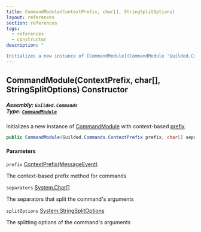 ```yaml
---
title: CommandModule(ContextPrefix, char[], StringSplitOptions)
layout: references
section: references
tags:
  - references
  - constructor
description: "

Initializes a new instance of [CommandModule](CommandModule 'Guilded.Commands.CommandModule') with context-based [prefix](CommandModule.CommandModule(ContextPrefix,char[],StringSplitOptions)#Guilded.Commands.CommandModule.CommandModule(Guilded.Commands.ContextPrefix,char[],StringSplitOptions).prefix 'Guilded.Commands.CommandModule.CommandModule(Guilded.Commands.ContextPrefix, char[], StringSplitOptions).prefix')."
---
```


## CommandModule(ContextPrefix, char[], StringSplitOptions) Constructor
##### **Assembly:** `Guilded.Commands`<br/>**Type:** [`CommandModule`](CommandModule 'Guilded.Commands.CommandModule')

Initializes a new instance of [CommandModule](CommandModule 'Guilded.Commands.CommandModule') with context-based [prefix](CommandModule.CommandModule(ContextPrefix,char[],StringSplitOptions)#Guilded.Commands.CommandModule.CommandModule(Guilded.Commands.ContextPrefix,char[],StringSplitOptions).prefix 'Guilded.Commands.CommandModule.CommandModule(Guilded.Commands.ContextPrefix, char[], StringSplitOptions).prefix').

```csharp
public CommandModule(Guilded.Commands.ContextPrefix prefix, char[] separators, StringSplitOptions splitOptions=1);
```
#### Parameters

<a name='Guilded.Commands.CommandModule.CommandModule(Guilded.Commands.ContextPrefix,char[],StringSplitOptions).prefix'></a>

`prefix` [ContextPrefix(MessageEvent)](ContextPrefix(MessageEvent) 'Guilded.Commands.ContextPrefix(Guilded.Base.Events.MessageEvent)')

The context-based prefix method for commands

<a name='Guilded.Commands.CommandModule.CommandModule(Guilded.Commands.ContextPrefix,char[],StringSplitOptions).separators'></a>

`separators` [System.Char](https://docs.microsoft.com/en-us/dotnet/api/System.Char 'System.Char')[[]](https://docs.microsoft.com/en-us/dotnet/api/System.Array 'System.Array')

The separators that split the command's arguments

<a name='Guilded.Commands.CommandModule.CommandModule(Guilded.Commands.ContextPrefix,char[],StringSplitOptions).splitOptions'></a>

`splitOptions` [System.StringSplitOptions](https://docs.microsoft.com/en-us/dotnet/api/System.StringSplitOptions 'System.StringSplitOptions')

The splitting options of the command's arguments